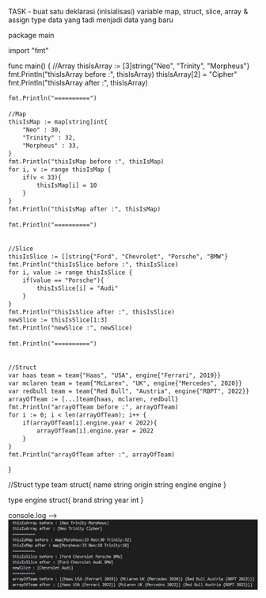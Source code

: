 TASK - buat satu deklarasi (inisialisasi) variable map, struct, slice, array & assign type data yang tadi menjadi data yang baru

package main

import "fmt"

func main() {
//Array
thisIsArray := [3]string{"Neo", "Trinity", "Morpheus"}
fmt.Println("thisIsArray before :", thisIsArray)
thisIsArray[2] = "Cipher"
fmt.Println("thisIsArray after :", thisIsArray)

    fmt.Println("==========")

    //Map
    thisIsMap := map[string]int{
    	"Neo" : 30,
    	"Trinity" : 32,
    	"Morpheus" : 33,
    }
    fmt.Println("thisIsMap before :", thisIsMap)
    for i, v := range thisIsMap {
    	if(v < 33){
    		thisIsMap[i] = 10
    	}
    }
    fmt.Println("thisIsMap after :", thisIsMap)

    fmt.Println("==========")


    //Slice
    thisIsSlice := []string{"Ford", "Chevrolet", "Porsche", "BMW"}
    fmt.Println("thisIsSlice before :", thisIsSlice)
    for i, value := range thisIsSlice {
    	if(value == "Porsche"){
    		thisIsSlice[i] = "Audi"
    	}
    }
    fmt.Println("thisIsSlice after :", thisIsSlice)
    newSlice := thisIsSlice[1:3]
    fmt.Println("newSlice :", newSlice)

    fmt.Println("==========")


    //Struct
    var haas team = team{"Haas", "USA", engine{"Ferrari", 2019}}
    var mclaren team = team{"McLaren", "UK", engine{"Mercedes", 2020}}
    var redbull team = team{"Red Bull", "Austria", engine{"RBPT", 2022}}
    arrayOfTeam := [...]team{haas, mclaren, redbull}
    fmt.Println("arrayOfTeam before :", arrayOfTeam)
    for i := 0; i < len(arrayOfTeam); i++ {
    	if(arrayOfTeam[i].engine.year < 2022){
    		arrayOfTeam[i].engine.year = 2022
    	}
    }
    fmt.Println("arrayOfTeam after :", arrayOfTeam)

}

//Struct
type team struct{
name string
origin string
engine engine
}

type engine struct{
brand string
year int
}

console.log -->
![](../screenshot/Go_task_1.JPG)
